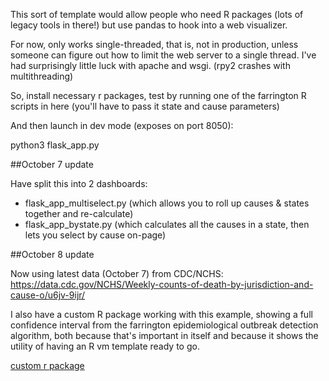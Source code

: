 This sort of template would allow people who need R packages (lots of legacy tools in there!) but use pandas to hook into a web visualizer.

For now, only works single-threaded, that is, not in production, unless someone can figure out how to limit the web server to a single thread. I've had surprisingly little luck with apache and wsgi.
(rpy2 crashes with multithreading)

So, install necessary r packages, test by running one of the farrington R scripts in here (you'll have to pass it state and cause parameters)

And then launch in dev mode (exposes on port 8050):

python3 flask_app.py

##October 7 update

Have split this into 2 dashboards:
* flask_app_multiselect.py (which allows you to roll up causes & states together and re-calculate)
* flask_app_bystate.py (which calculates all the causes in a state, then lets you select by cause on-page)

##October 8 update

Now using latest data (October 7) from CDC/NCHS: https://data.cdc.gov/NCHS/Weekly-counts-of-death-by-jurisdiction-and-cause-o/u6jv-9ijr/



I also have a custom R package working with this example, showing a full confidence interval from the farrington epidemiological outbreak detection algorithm, both because that's important in itself and because it shows the utility of having an R vm template ready to go.

[custom r package](https://github.com/JohnMulligan/surveillance-1)
